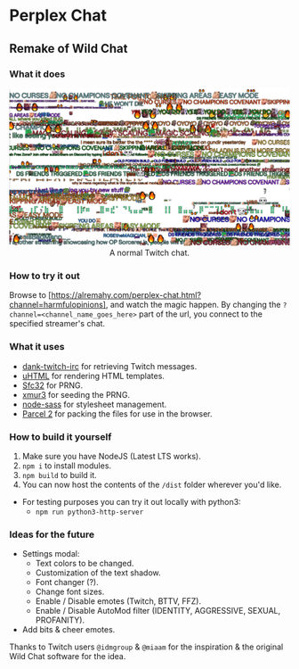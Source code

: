 # Perplex Chat

## Remake of Wild Chat

### What it does

<p align="center">
  <img src="./Example.png"/>
  <br>A normal Twitch chat.
</p>

### How to try it out

Browse to [https://alremahy.com/perplex-chat.html?channel=harmfulopinions], and watch the magic happen.
By changing the `?channel=<channel_name_goes_here>` part of the url, you connect to the specified streamer's chat.

### What it uses

* [dank-twitch-irc](https://github.com/robotty/dank-twitch-irc) for retrieving Twitch messages.
* [uHTML](https://github.com/WebReflection/uhtml) for rendering HTML templates.
* [Sfc32](https://github.com/michaeldzjap/rand-seed/blob/develop/src/Algorithms/Sfc32.ts) for PRNG.
* [xmur3](https://github.com/bryc/code/blob/master/jshash/PRNGs.md#addendum-a-seed-generating-functions) for seeding the PRNG.
* [node-sass](https://github.com/sass/node-sass) for stylesheet management.
* [Parcel 2](https://github.com/parcel-bundler/parcel/) for packing the files for use in the browser.

### How to build it yourself

1. Make sure you have NodeJS (Latest LTS works).
2. `npm i` to install modules.
3. `npm build` to build it.
4. You can now host the contents of the `/dist` folder wherever you'd like.

* For testing purposes you can try it out locally with python3:
  * `npm run python3-http-server`

### Ideas for the future

* Settings modal:
  * Text colors to be changed.
  * Customization of the text shadow.
  * Font changer (?).
  * Change font sizes.
  * Enable / Disable emotes (Twitch, BTTV, FFZ).
  * Enable / Disable AutoMod filter (IDENTITY, AGGRESSIVE, SEXUAL, PROFANITY).
* Add bits & cheer emotes.

Thanks to Twitch users `@idmgroup` & `@miaam` for the inspiration & the original Wild Chat software for the idea.
